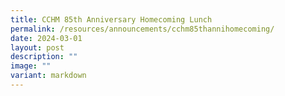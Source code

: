 ```yaml
---
title: CCHM 85th Anniversary Homecoming Lunch
permalink: /resources/announcements/cchm85thannihomecoming/
date: 2024-03-01
layout: post
description: ""
image: ""
variant: markdown
---
```

